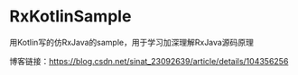 # RxKotlinSample
用Kotlin写的仿RxJava的sample，用于学习加深理解RxJava源码原理

博客链接：https://blog.csdn.net/sinat_23092639/article/details/104356256
